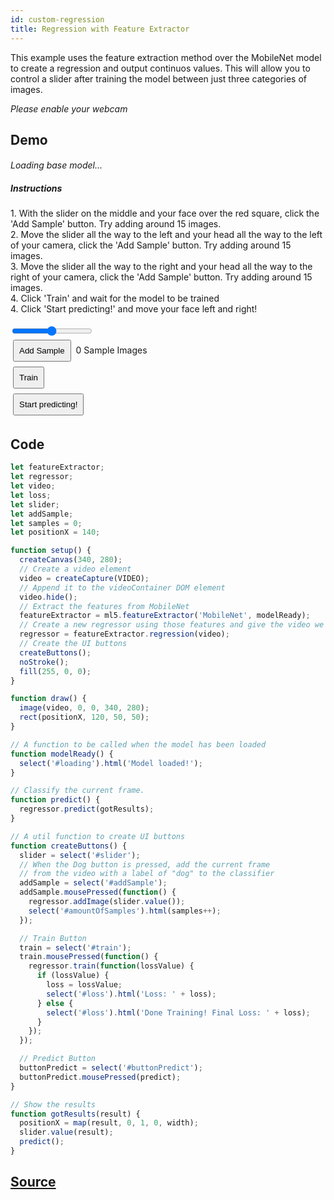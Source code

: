 ```yaml
---
id: custom-regression
title: Regression with Feature Extractor
---
```


This example uses the feature extraction method over the MobileNet model to create a regression and output continuos values. This will allow you to control a slider after training the model between just three categories of images.

*Please enable your webcam*

## Demo

<style>
  .example button {
    margin: 4px;
    padding: 8px;
  }
  .example video{
    width: 300;
    height: 300;
  }
  .example p{
    display: inline;
    font-size: 14px;
  }
  .example h6{
    font-size: 14px;
    margin-bottom: 10px;
  }
</style>

<div class="example">
  <div id="videoContainer"></div>
  <h6 id="loading">Loading base model...</h6>
  <h5>Instructions</h5>
  <p>1. With the slider on the middle and your face over the red square, click the 'Add Sample' button. Try adding around 15 images.</p>
  <br>
  <p>2. Move the slider all the way to the left and your head all the way to the left of your camera, click the 'Add Sample' button. Try adding around 15 images.</p>
  <br>
  <p>3. Move the slider all the way to the right and your head all the way to the right of your camera, click the 'Add Sample' button. Try adding around 15 images.</p>
  <br>
  <p>4. Click 'Train' and wait for the model to be trained</p>
  <br>
  <p>4. Click 'Start predicting!' and move your face left and right!</p>
  <br>
  <br>

  
  <input type="range" name="slider" id="slider" min="0.01" max="1.0" step="0.01" value="0.5">
  <br>
  <p>
    <button id="addSample">Add Sample</button>
    <p><span id="amountOfSamples">0</span> Sample Images</p>
  </p>

  <br/>
  <p><button id="train">Train</button><span id="loss"></span></p>
  <br/>
  <p>
    <button id="buttonPredict">Start predicting!</button><br>
  </p>
</div>

<script src="assets/scripts/example-custom-regression.js"></script>

## Code

```javascript
let featureExtractor;
let regressor;
let video;
let loss;
let slider;
let addSample;
let samples = 0;
let positionX = 140;

function setup() {
  createCanvas(340, 280);
  // Create a video element
  video = createCapture(VIDEO);
  // Append it to the videoContainer DOM element
  video.hide();
  // Extract the features from MobileNet
  featureExtractor = ml5.featureExtractor('MobileNet', modelReady);
  // Create a new regressor using those features and give the video we want to use
  regressor = featureExtractor.regression(video);
  // Create the UI buttons
  createButtons();
  noStroke();
  fill(255, 0, 0);
}

function draw() {
  image(video, 0, 0, 340, 280);
  rect(positionX, 120, 50, 50);
}

// A function to be called when the model has been loaded
function modelReady() {
  select('#loading').html('Model loaded!');
}

// Classify the current frame.
function predict() {
  regressor.predict(gotResults);
}

// A util function to create UI buttons
function createButtons() {
  slider = select('#slider');
  // When the Dog button is pressed, add the current frame
  // from the video with a label of "dog" to the classifier
  addSample = select('#addSample');
  addSample.mousePressed(function() {
    regressor.addImage(slider.value());
    select('#amountOfSamples').html(samples++);
  });

  // Train Button
  train = select('#train');
  train.mousePressed(function() {
    regressor.train(function(lossValue) {
      if (lossValue) {
        loss = lossValue;
        select('#loss').html('Loss: ' + loss);
      } else {
        select('#loss').html('Done Training! Final Loss: ' + loss);
      }
    });
  });

  // Predict Button
  buttonPredict = select('#buttonPredict');
  buttonPredict.mousePressed(predict);
}

// Show the results
function gotResults(result) {
  positionX = map(result, 0, 1, 0, width);
  slider.value(result);
  predict();
}
```

## [Source](https://github.com/ml5js/ml5-examples/tree/master/p5js/FeatureExtractor_Image_Classification)

